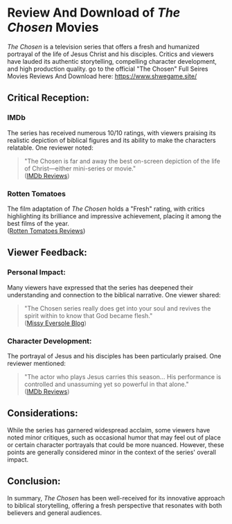 # Review And Download of *The Chosen* Movies

*The Chosen* is a television series that offers a fresh and humanized portrayal of the life of Jesus Christ and his disciples. Critics and viewers have lauded its authentic storytelling, compelling character development, and high production quality.
go to the official  "The Chosen" Full Seires Movies Reviews And Download here: https://www.shwegame.site/

## Critical Reception:

### IMDb
The series has received numerous 10/10 ratings, with viewers praising its realistic depiction of biblical figures and its ability to make the characters relatable. One reviewer noted:  
> "The Chosen is far and away the best on-screen depiction of the life of Christ—either mini-series or movie."  
([IMDb Reviews](https://www.shwegame.site/))

### Rotten Tomatoes
The film adaptation of *The Chosen* holds a "Fresh" rating, with critics highlighting its brilliance and impressive achievement, placing it among the best films of the year.  
([Rotten Tomatoes Reviews](https://www.shwegame.site/))

## Viewer Feedback:

### Personal Impact:
Many viewers have expressed that the series has deepened their understanding and connection to the biblical narrative. One viewer shared:  
> "The Chosen series really does get into your soul and revives the spirit within to know that God became flesh."  
([Missy Eversole Blog](https://www.shwegame.site/))

### Character Development:
The portrayal of Jesus and his disciples has been particularly praised. One reviewer mentioned:  
> "The actor who plays Jesus carries this season... His performance is controlled and unassuming yet so powerful in that alone."  
([IMDb Reviews](https://www.shwegame.site/))

## Considerations:
While the series has garnered widespread acclaim, some viewers have noted minor critiques, such as occasional humor that may feel out of place or certain character portrayals that could be more nuanced. However, these points are generally considered minor in the context of the series' overall impact.

## Conclusion:
In summary, *The Chosen* has been well-received for its innovative approach to biblical storytelling, offering a fresh perspective that resonates with both believers and general audiences.
